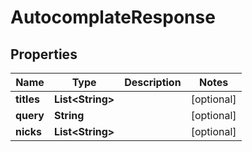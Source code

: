 
# AutocomplateResponse

## Properties
Name | Type | Description | Notes
------------ | ------------- | ------------- | -------------
**titles** | **List&lt;String&gt;** |  |  [optional]
**query** | **String** |  |  [optional]
**nicks** | **List&lt;String&gt;** |  |  [optional]



